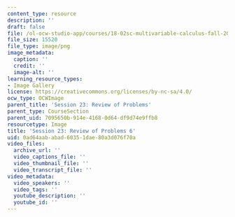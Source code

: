 ```yaml
---
content_type: resource
description: ''
draft: false
file: /ol-ocw-studio-app/courses/18-02sc-multivariable-calculus-fall-2010/0ad64aababad60351dae80a3d076f70a_MIT18_02SC_L7Brds_10.png
file_size: 15520
file_type: image/png
image_metadata:
  caption: ''
  credit: ''
  image-alt: ''
learning_resource_types:
- Image Gallery
license: https://creativecommons.org/licenses/by-nc-sa/4.0/
ocw_type: OCWImage
parent_title: 'Session 23: Review of Problems'
parent_type: CourseSection
parent_uid: 7095650b-914e-4168-0d64-df9d74e9ffb8
resourcetype: Image
title: 'Session 23: Review of Problems 6'
uid: 0ad64aab-abad-6035-1dae-80a3d076f70a
video_files:
  archive_url: ''
  video_captions_file: ''
  video_thumbnail_file: ''
  video_transcript_file: ''
video_metadata:
  video_speakers: ''
  video_tags: ''
  youtube_description: ''
  youtube_id: ''
---
```

